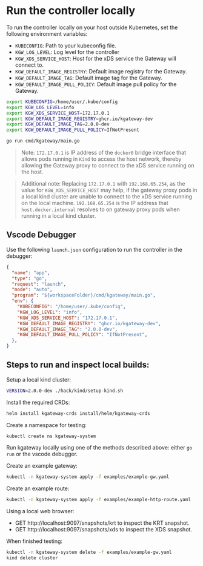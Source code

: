 # Run the controller locally

To run the controller locally on your host outside Kubernetes, set the following environment variables:

- `KUBECONFIG`: Path to your kubeconfig file.
- `KGW_LOG_LEVEL`: Log level for the controller
- `KGW_XDS_SERVICE_HOST`: Host for the xDS service the Gateway will connect to.
- `KGW_DEFAULT_IMAGE_REGISTRY`: Default image registry for the Gateway.
- `KGW_DEFAULT_IMAGE_TAG`: Default image tag for the Gateway.
- `KGW_DEFAULT_IMAGE_PULL_POLICY`: Default image pull policy for the Gateway.

```bash
export KUBECONFIG=/home/user/.kube/config
export KGW_LOG_LEVEL=info
export KGW_XDS_SERVICE_HOST=172.17.0.1
export KGW_DEFAULT_IMAGE_REGISTRY=ghcr.io/kgateway-dev
export KGW_DEFAULT_IMAGE_TAG=2.0.0-dev
export KGW_DEFAULT_IMAGE_PULL_POLICY=IfNotPresent

go run cmd/kgateway/main.go
```

> Note: `172.17.0.1` is IP address of the `docker0` bridge interface that allows pods running in `Kind` to access the host network, thereby allowing the Gateway proxy to connect to the xDS service running on the host.

> Additional note: Replacing `172.17.0.1` with `192.168.65.254`, as the value for `KGW_XDS_SERVICE_HOST` may help, if the gateway proxy pods in a local kind cluster are unable to connect to the xDS service running on the local machine. `192.168.65.254` is the IP address that `host.docker.internal` resolves to on gateway proxy pods when running in a local kind cluster.

## Vscode Debugger

Use the following `launch.json` configuration to run the controller in the debugger:
```json
{
  "name": "app",
  "type": "go",
  "request": "launch",
  "mode": "auto",
  "program": "${workspaceFolder}/cmd/kgateway/main.go",
  "env": {
    "KUBECONFIG": "/home/user/.kube/config",
    "KGW_LOG_LEVEL": "info",
    "KGW_XDS_SERVICE_HOST": "172.17.0.1",
    "KGW_DEFAULT_IMAGE_REGISTRY": "ghcr.io/kgateway-dev",
    "KGW_DEFAULT_IMAGE_TAG": "2.0.0-dev",
    "KGW_DEFAULT_IMAGE_PULL_POLICY": "IfNotPresent",
  },
}
```

## Steps to run and inspect local builds:

Setup a local kind cluster:
```sh
VERSION=2.0.0-dev ./hack/kind/setup-kind.sh
```

Install the required CRDs:
```sh
helm install kgateway-crds install/helm/kgateway-crds
```

Create a namespace for testing:
```sh
kubectl create ns kgateway-system
```

Run kgateway locally using one of the methods described above: either `go run` or the vscode debugger.

Create an example gateway:
```sh
kubectl -n kgateway-system apply -f examples/example-gw.yaml
```

Create an example route:
```sh
kubectl -n kgateway-system apply -f examples/example-http-route.yaml
```

Using a local web browser:
- GET http://localhost:9097/snapshots/krt to inspect the KRT snapshot.
- GET http://localhost:9097/snapshots/xds to inspect the XDS snapshot.

When finished testing:

```sh
kubectl -n kgateway-system delete -f examples/example-gw.yaml
kind delete cluster
```
